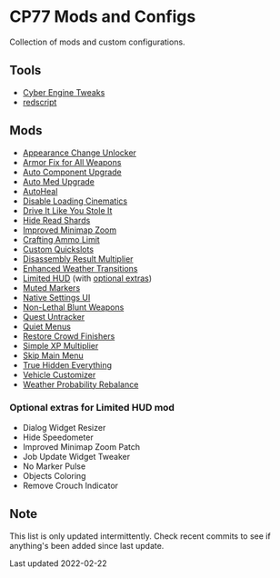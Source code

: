 # CP77 Mods and Configs

Collection of mods and custom configurations.

## Tools
- [Cyber Engine Tweaks](https://www.nexusmods.com/cyberpunk2077/mods/107)
- [redscript](https://www.nexusmods.com/cyberpunk2077/mods/1511)

## Mods
- [Appearance Change Unlocker](https://www.nexusmods.com/cyberpunk2077/mods/3850)
- [Armor Fix for All Weapons](https://www.nexusmods.com/cyberpunk2077/mods/2834)
- [Auto Component Upgrade](https://www.nexusmods.com/cyberpunk2077/mods/2264)
- [Auto Med Upgrade](https://www.nexusmods.com/cyberpunk2077/mods/2248)
- [AutoHeal](https://www.nexusmods.com/cyberpunk2077/mods/2148)
- [Disable Loading Cinematics](https://www.nexusmods.com/cyberpunk2077/mods/3105)
- [Drive It Like You Stole It](https://www.nexusmods.com/cyberpunk2077/mods/348)
- [Hide Read Shards](https://www.nexusmods.com/cyberpunk2077/mods/2820)
- [Improved Minimap Zoom](https://www.nexusmods.com/cyberpunk2077/mods/2959)
- [Crafting Ammo Limit](https://www.nexusmods.com/cyberpunk2077/mods/2077)
- [Custom Quickslots](https://www.nexusmods.com/cyberpunk2077/mods/3096)
- [Disassembly Result Multiplier](https://www.nexusmods.com/cyberpunk2077/mods/2877?tab=files&file_id=14864)
- [Enhanced Weather Transitions](https://www.nexusmods.com/cyberpunk2077/mods/3901)
- [Limited HUD](https://www.nexusmods.com/cyberpunk2077/mods/2592) (with [optional extras](https://www.nexusmods.com/cyberpunk2077/mods/2592?tab=files))
- [Muted Markers](https://www.nexusmods.com/cyberpunk2077/mods/1727)
- [Native Settings UI](https://www.nexusmods.com/cyberpunk2077/mods/3518)
- [Non-Lethal Blunt Weapons](https://www.nexusmods.com/cyberpunk2077/mods/3195)
- [Quest Untracker](https://www.nexusmods.com/cyberpunk2077/mods/3154)
- [Quiet Menus](https://www.nexusmods.com/cyberpunk2077/mods/3678)
- [Restore Crowd Finishers](https://www.nexusmods.com/cyberpunk2077/mods/2277)
- [Simple XP Multiplier](https://www.nexusmods.com/cyberpunk2077/mods/3136)
- [Skip Main Menu](https://www.nexusmods.com/cyberpunk2077/mods/2437)
- [True Hidden Everything](https://www.nexusmods.com/cyberpunk2077/mods/2206)
- [Vehicle Customizer](https://www.nexusmods.com/cyberpunk2077/mods/3689)
- [Weather Probability Rebalance](https://www.nexusmods.com/cyberpunk2077/mods/3196)

### Optional extras for Limited HUD mod

- Dialog Widget Resizer
- Hide Speedometer
- Improved Minimap Zoom Patch
- Job Update Widget Tweaker
- No Marker Pulse
- Objects Coloring
- Remove Crouch Indicator

## Note

This list is only updated intermittently. Check recent commits to see if anything's been added since last update.

Last updated 2022-02-22
